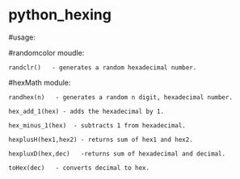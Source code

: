 # python_hexing

#usage:

#randomcolor moudle:

	randclr()   - generates a random hexadecimal number.

#hexMath module:

	randhex(n)   - generates a random n digit, hexadecimal number.

	hex_add_1(hex) - adds the hexadecimal by 1.
	
	hex_minus_1(hex)  - subtracts 1 from hexadecimal.

	hexplusH(hex1,hex2) - returns sum of hex1 and hex2.

	hexpluxD(hex,dec)   -returns sum of hexadecimal and decimal.

	toHex(dec)   - converts decimal to hex.
